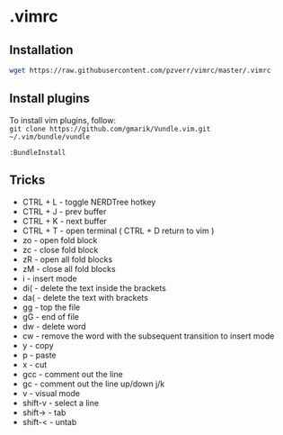 .vimrc
======
Installation
------------
```sh
wget https://raw.githubusercontent.com/pzverr/vimrc/master/.vimrc
```
Install plugins
---------------
To install vim plugins, follow:<br/> 
`git clone https://github.com/gmarik/Vundle.vim.git ~/.vim/bundle/vundle`<br/>

```vim 
:BundleInstall
```

Tricks
------
* CTRL + L - toggle NERDTree hotkey
* CTRL + J - prev buffer
* CTRL + K - next buffer
* CTRL + T - open terminal ( CTRL + D return to vim )
* zo - open fold block
* zc - close fold block
* zR - open all fold blocks
* zM - close all fold blocks
* i - insert mode
* di( - delete the text inside the brackets
* da( - delete the text with brackets
* gg - top the file
* gG - end of file
* dw - delete word
* cw - remove the word with the subsequent transition to insert mode
* y - copy
* p - paste
* x - cut
* gcc - comment out the line
* gc - comment out the line up/down j/k
* v - visual mode
* shift-v - select a line
* shift-> - tab
* shift-< - untab

